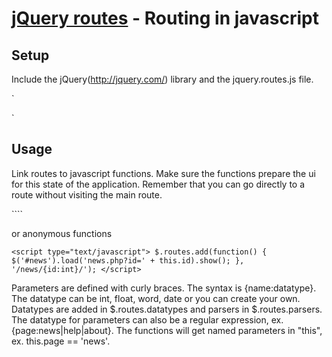 [jQuery routes](http://thorsteinsson.is/projects/jquery-routes/) - Routing in javascript
================================

Setup
-----
Include the jQuery(http://jquery.com/) library and the jquery.routes.js file.

`<script type="text/javascript" src="http://ajax.googleapis.com/ajax/libs/jquery/1/jquery.min.js"></script>
<script type="text/javascript" src="jquery.routes.js"></script>`

Usage
-----

Link routes to javascript functions. Make sure the functions prepare the ui for this state of the application. Remember that you can go directly to a route without visiting the main route.

``<script type="text/javascript">
var newsModule = {
	fetch: function() {
		$('#news').load('news.php?id=' + this.id).show();
	}
	fetchAll: function() {
		$('#news').load('news.php').show();
	}
};

$.routes.add(newsModule.fetch, '/news/{id:int}/');
$.routes.add(newsModule.fetchAll, '/news/');
</script>``

or anonymous functions

``<script type="text/javascript">
$.routes.add(function() {
	$('#news').load('news.php?id=' + this.id).show();
}, '/news/{id:int}/');
</script>``

Parameters are defined with curly braces. The syntax is {name:datatype}. The datatype can be int, float, word, date or you can create your own.
Datatypes are added in $.routes.datatypes and parsers in $.routes.parsers.
The datatype for parameters can also be a regular expression, ex. {page:news|help|about}.
The functions will get named parameters in "this", ex. this.page == 'news'. 